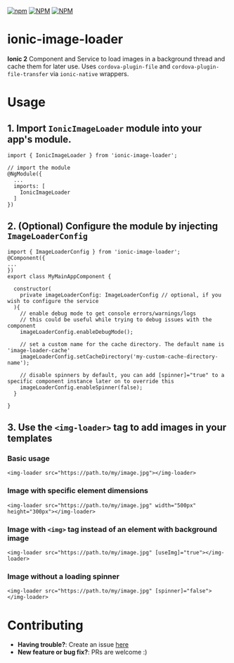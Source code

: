 [![npm](https://img.shields.io/npm/l/express.svg)](https://www.npmjs.com/package/ionic-image-loader)
[![NPM](https://nodei.co/npm/ionic-image-loader.png?stars&downloads)](https://nodei.co/npm/ionic-image-loader/)
[![NPM](https://nodei.co/npm-dl/ionic-image-loader.png?months=6&height=2)](https://nodei.co/npm/ionic-image-loader/)

# ionic-image-loader
**Ionic 2** Component and Service to load images in a background thread and cache them for later use. Uses `cordova-plugin-file` and `cordova-plugin-file-transfer` via `ionic-native` wrappers.

# Usage

## 1. Import `IonicImageLoader` module into your app's module.

```
import { IonicImageLoader } from 'ionic-image-loader';

// import the module
@NgModule({
  ...
  imports: [
    IonicImageLoader
  ]
})
```

## 2. (Optional) Configure the module by injecting `ImageLoaderConfig`
```
import { ImageLoaderConfig } from 'ionic-image-loader';
@Component({
...
})
export class MyMainAppComponent {
  
  constructor(
    private imageLoaderConfig: ImageLoaderConfig // optional, if you wish to configure the service 
  ){
    // enable debug mode to get console errors/warnings/logs
    // this could be useful while trying to debug issues with the component
    imageLoaderConfig.enableDebugMode();
    
    // set a custom name for the cache directory. The default name is 'image-loader-cache'
    imageLoaderConfig.setCacheDirectory('my-custom-cache-directory-name');
    
    // disable spinners by default, you can add [spinner]="true" to a specific component instance later on to override this
    imageLoaderConfig.enableSpinner(false);
  }
  
}
```

## 3. Use the `<img-loader>` tag to add images in your templates

### Basic usage
```
<img-loader src="https://path.to/my/image.jpg"></img-loader>
```

### Image with specific element dimensions
```
<img-loader src="https://path.to/my/image.jpg" width="500px" height="300px"></img-loader>
```

### Image with `<img>` tag instead of an element with background image
```
<img-loader src="https://path.to/my/image.jpg" [useImg]="true"></img-loader>
```

### Image without a loading spinner
```
<img-loader src="https://path.to/my/image.jpg" [spinner]="false"></img-loader>
```


# Contributing
- **Having trouble?**: Create an issue [here](https://github.com/zyramedia/ionic-image-loader/issues/new)
- **New feature or bug fix?**: PRs are welcome :)
